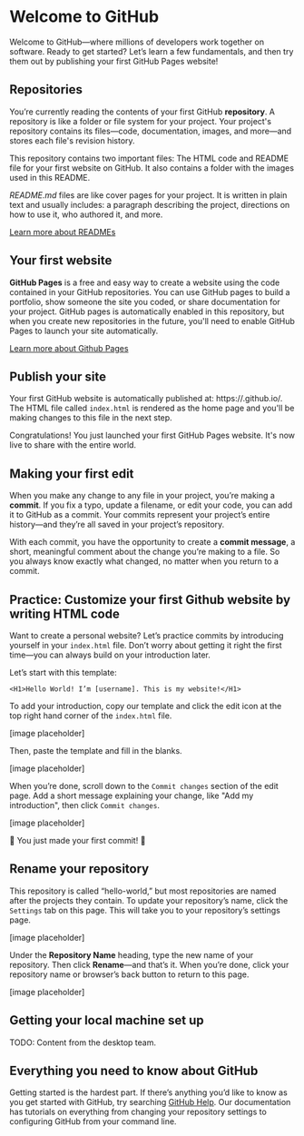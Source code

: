 # Welcome to GitHub

Welcome to GitHub—where millions of developers work together on software. Ready to get started? Let’s learn a few fundamentals, and then try them out by publishing your first GitHub Pages website!

## Repositories

You’re currently reading the contents of your first GitHub **repository**. A repository is like a folder or file system for your project. Your project's repository contains its files—code, documentation, images, and more—and stores each file's revision history.

This repository contains two important files: The HTML code and README file for your first website on GitHub. It also contains a folder with the images used in this README.

_README.md_ files are like cover pages for your project. It is written in plain text and usually includes: a paragraph describing the project, directions on how to use it, who authored it, and more. 

[Learn more about READMEs](https://help.github.com/en/articles/about-readmes)

## Your first website

**GitHub Pages** is a free and easy way to create a website using the code contained in your GitHub repositories. You can use GitHub pages to build a portfolio, show someone the site you coded, or share documentation for your project. GitHub pages is automatically enabled in this repository, but when you create new repositories in the future, you'll need to enable GitHub Pages to launch your site automatically.

[Learn more about Github Pages](https://pages.github.com/)

## Publish your site

Your first GitHub website is automatically published at: https://<your-username>.github.io/. The HTML file called `index.html` is rendered as the home page and you'll be making changes to this file in the next step.

Congratulations! You just launched your first GitHub Pages website. It's now live to share with the entire world.


## Making your first edit

When you make any change to any file in your project, you’re making a **commit**. If you fix a typo, update a filename, or edit your code, you can add it to GitHub as a commit. Your commits represent your project’s entire history—and they’re all saved in your project’s repository.

With each commit, you have the opportunity to create a **commit message**, a short, meaningful comment about the change you’re making to a file. So you always know exactly what changed, no matter when you return to a commit.

## Practice: Customize your first Github website by writing HTML code

Want to create a personal website? Let’s practice commits by introducing yourself in your `index.html` file. Don’t worry about getting it right the first time—you can always build on your introduction later.

Let’s start with this template:
```
<H1>Hello World! I’m [username]. This is my website!</H1>
```

To add your introduction, copy our template and click the edit icon at the top right hand corner of the `index.html` file.

[image placeholder]

Then, paste the template and fill in the blanks.

[image placeholder]

When you’re done, scroll down to the `Commit changes` section of the edit page. Add a short message explaining your change, like "Add my introduction", then click `Commit changes`.

[image placeholder]

:tada: You just made your first commit! :tada:

## Rename your repository 
 This repository is called “hello-world,” but most repositories are named after the projects they contain. To update your repository’s name, click the `Settings` tab on this page. This will take you to your repository’s settings page.

[image placeholder]

Under the **Repository Name** heading, type the new name of your repository. Then click **Rename**—and that’s it. When you’re done, click your repository name or browser’s back button to return to this page.

[image placeholder]

## Getting your local machine set up
TODO: Content from the desktop team.

## Everything you need to know about GitHub
Getting started is the hardest part. If there’s anything you’d like to know as you get started with GitHub, try searching [GitHub Help](https://help.github.com). Our documentation has tutorials on everything from changing your repository settings to configuring GitHub from your command line.
